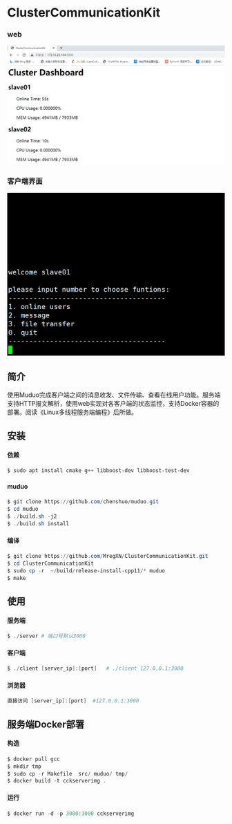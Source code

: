 # ClusterCommunicationKit
### web

![ui.png](https://github.com/MregXN/ClusterCommunicationKit/blob/master/img/web.png?raw=true)

### 客户端界面

![ui.png](https://github.com/MregXN/ClusterCommunicationKit/blob/master/img/ui.png?raw=true)

## 简介

使用Muduo完成客户端之间的消息收发、文件传输、查看在线用户功能。服务端支持HTTP报文解析，使用web实现对各客户端的状态监控，支持Docker容器的部署。阅读《Linux多线程服务端编程》后所做。


## 安装

#### 依赖

```powershell
$ sudo apt install cmake g++ libboost-dev libboost-test-dev
```

#### muduo

```powershell
$ git clone https://github.com/chenshuo/muduo.git
$ cd muduo
$ ./build.sh -j2
$ ./build.sh install
```

#### 编译

~~~powershell
$ git clone https://github.com/MregXN/ClusterCommunicationKit.git
$ cd ClusterCommunicationKit
$ sudo cp -r  ~/build/release-install-cpp11/* muduo
$ make
~~~



## 使用

#### 服务端

```powershell
$ ./server # 端口号默认3000
```

####  客户端

```powershell
$ ./client [server_ip]:[port]   # ./client 127.0.0.1:3000
```

#### 浏览器

```powershell
直接访问 [server_ip]:[port]  #127.0.0.1:3000
```



## 服务端Docker部署

#### 构造

```powershell
$ docker pull gcc
$ mkdir tmp
$ sudo cp -r Makefile  src/ muduo/ tmp/
$ docker build -t cckserverimg . 
```

#### 运行

```powershell
$ docker run -d -p 3000:3000 cckserverimg 
```

